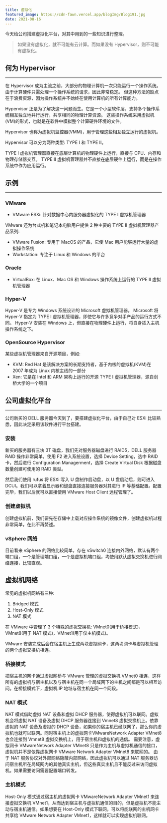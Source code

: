```yaml
---
title: 虚拟化
featured_image: https://cdn-fawn.vercel.app/blogImg/Blog191.jpg
date: 2021-08-16
---
```


今天给公司搭建虚拟化平台，对其中用到的一些知识进行整理。

> 如果没有虚拟化，就不可能有云计算。而如果没有 Hypervisor，则不可能有虚拟化。

## 何为 Hypervisor
***  
在 Hypervisor 成为主流之前，大部分的物理计算机一次只能运行一个操作系统。由于计算硬件只需处理一个操作系统的请求，因此非常稳定。 但这种方法的缺点在于浪费资源，因为操作系统并不始终在使用计算机的所有计算能力。

Hypervisor 正是为了解决这一问题而生。它是一个小型软件层，支持多个操作系统相互独立地并行运行，共享相同的物理计算资源。
这些操作系统采用虚拟机(VM)的形式，也就是在软件中模拟整个计算硬件环境的文件。

Hypervisor 也称为虚拟机监控器(VMM)，用于管理这些相互独立运行的虚拟机。

Hypervisor 可以分为两种类型: TYPE I 和 TYPE II。

TYPE I 虚拟机管理器直接在底层计算机的物理硬件上运行，直接与 CPU、内存和物理存储器交互。
TYPE II 虚拟机管理器并不直接在底层硬件上运行，而是在操作系统中作为应用运行。

## 示例
***  
### VMware
- VMware ESXi: 针对数据中心内服务器虚拟化的 TYPE I 虚拟机管理器

VMware 还为台式机和笔记本电脑用户提供 2 种主要的 TYPE II 虚拟机管理器产品系列: 
- VMware Fusion: 专用于 MacOS 的产品，它使 Mac 用户能够运行大量的虚拟操作系统
- Workstation: 专注于 Linux 和 Windows 的平台

### Oracle
- VirtualBox: 在 Linux、Mac OS 和 Windows 操作系统上运行的 TYPE II 虚拟机管理器

### Hyper-V
Hyper-V 是专为 Windows 系统设计的 Microsoft 虚拟机管理器。
Microsoft 将 Hyper-V 指定为 TYPE I 虚拟机管理器，即使它与许多竞争对手产品的运行方式不同。 Hyper-V 安装在 Windows 上，但直接在物理硬件上运行，将自身插入主机操作系统之下。 

### OpenSource Hypervisor
某些虚拟机管理器来自开源项目，例如:
- KVM: Red Hat 是该解决方案的长期支持者，基于内核的虚拟机(KVM)在 2007 年成为 Linux 内核主线的一部分
- Xen: 它是在 Intel 和 ARM 架构上运行的开源 TYPE I 虚拟机管理器，源自剑桥大学的一个项目

## 公司虚拟化平台
*** 
公司新买的 DELL 服务器今天到了，要搭建虚拟化平台，由于自己对 ESXi 比较熟悉，因此决定采用该软件进行平台搭建。

### 安装
新买的服务器有三块 3T 磁盘，我们先对服务器磁盘进行 RAID5，DELL 服务器 RAID 操作非常简单，使用 F2 进入系统设置，选择 Device Setting，选中 RAID 卡，然后进行 Configuration Managerment，选择 Create Virtual Disk 根据磁盘数量创建可使用的 RAID 类型。

然后我们使用 rufus 将 ESXi 写入 U 盘制作启动盘，以 U 盘启动后，则可进入 DCUI。我们可以拿着显示器和键盘直接连接服务器对其进行 IP 等基础配置。配置完毕，我们以后就可以直接使用 VMware Host Client 远程管理了。

### 创建虚拟机
创建虚拟机前，我们要先在存储中上载对应操作系统的镜像文件，创建虚拟机过程非常简单，在此不再赘述。

### vSphere 网络
目前看来 vSphere 的网络比较简单，存在 vSwitch0 连接内外网络，默认有两个端口组，一个是管理端口组，一个是虚拟机端口组，均使用默认虚拟交换机进行网络连接，比较直观。

## 虚拟机网络
常见的虚拟机网络有三种: 
1. Bridged 模式
2. Host-Only 模式
3. NAT 模式

在 VMware 中管理了 3 个特殊的虚拟交换机: VMnet0(用于桥接模式)，VMnet8(用于 NAT 模式)，VMnet1(用于仅主机模式)。

VMware 安装完成后会在宿主机上生成两块虚拟网卡，这两块网卡与虚拟机管理的两个虚拟交换机相连。

### 桥接模式
把宿主机的网卡通过虚拟网桥与 VMware 管理的虚拟交换机 VMnet0 相连，这样所有的虚拟机与宿主机以及与宿主机在同一个局域网下的主机之间都是可以相互访问。在桥接模式下，虚拟机 IP 地址与宿主机在同一个网段。

### NAT 模式
NAT 模式借助虚拟 NAT 设备和虚拟 DHCP 服务器，使得虚拟机可以联网。虚拟机会将虚拟 NAT 设备及虚拟 DHCP 服务器连接到 Vmnet8 虚拟交换机上。依靠虚拟的 NAT 设备及虚拟的 DHCP 设备，如果你的宿主机已经联网了，那么你的虚拟机也就可以联网。同时宿主机上的虚拟网卡VMwareNetwork Adapter VMnet8 也会连接到 Vmnet8 虚拟交换机上，用于宿主机和虚拟机的通信。
需要注意，虚拟网卡 VMwareNetwork Adapter VMnet8 只是作为主机与虚拟机通信的接口，虚拟机并不是依靠虚拟网卡 VMware Network Adapter VMnet8 来联网的。
由于 NAT 服务协议对外部网络隐蔽内部网络，因此虚拟机可以通过 NAT 服务器访问宿主机所在局域网内的其他真实主机，但这些真实主机且不能反过来访问虚拟机。如果需要访问需要配置端口转发。

### 主机模式
Host-Only 模式通过宿主机的虚拟网卡 VMwareNetwork Adapter VMnet1 来连接虚拟交换机 VMnet1，从而达到宿主机与虚拟机通信的目的，但是虚拟机不能主动与宿主机通信。如果想要在 Host-Only 模式下联网，可以将能联网的主机网卡共享给 VMware Network Adapter VMnet1，这样就可以实现虚拟机联网。